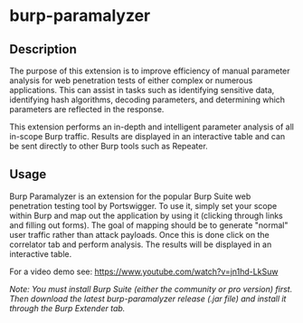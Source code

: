 # burp-paramalyzer

## Description
The purpose of this extension is to improve efficiency of manual parameter analysis for web penetration tests of either complex or numerous applications.  This can assist in tasks such as identifying sensitive data, identifying hash algorithms, decoding parameters, and determining which parameters are reflected in the response.

This extension performs an in-depth and intelligent parameter analysis of all in-scope Burp traffic.  Results are displayed in an interactive table and can be sent directly to other Burp tools such as Repeater.

## Usage
Burp Paramalyzer is an extension for the popular Burp Suite web penetration testing tool by Portswigger.  To use it, simply set your scope within Burp and map out the application by using it (clicking through links and filling out forms).  The goal of mapping should be to generate "normal" user traffic rather than attack payloads.  Once this is done click on the correlator tab and perform analysis.  The results will be displayed in an interactive table.

For a video demo see: https://www.youtube.com/watch?v=jn1hd-LkSuw

_Note: You must install Burp Suite (either the community or pro version) first.  Then download the latest burp-paramalyzer release (.jar file) and install it through the Burp Extender tab._
